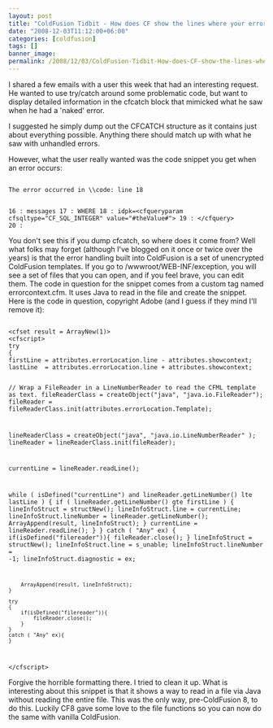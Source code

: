```yaml
---
layout: post
title: "ColdFusion Tidbit - How does CF show the lines where your error occured?"
date: "2008-12-03T11:12:00+06:00"
categories: [coldfusion]
tags: []
banner_image: 
permalink: /2008/12/03/ColdFusion-Tidbit-How-does-CF-show-the-lines-where-your-error-occured
---
```


I shared a few emails with a user this week that had an interesting request. He wanted to use try/catch around some problematic code, but want to display detailed information in the cfcatch block that mimicked what he saw when he had a 'naked' error.
<!--more-->
I suggested he simply dump out the CFCATCH structure as it contains just about everything possible. Anything there should match up with what he saw with unhandled errors. 

However, what the user really wanted was the code snippet you get when an error occurs:

<code>
The error occurred in \\code: line 18

16 :                    messages
17 :            WHERE
18 :                    idpk=&lt;cfqueryparam  cfsqltype="CF_SQL_INTEGER" value="#theValue#"&gt;
19 :    &lt;/cfquery&gt;
20 :
</code>

You don't see this if you dump cfcatch, so where does it come from? Well what folks may forget (although I've blogged on it once or twice over the years) is that the error handling built into ColdFusion is a set of unencrypted ColdFusion templates. If you go to /wwwroot/WEB-INF/exception, you will see a set of files that you can open, and if you feel brave, you can edit them. The code in question for the snippet comes from a custom tag named errorcontext.cfm. It uses Java to read in the file and create the snippet. Here is the code in question, copyright Adobe (and I guess if they mind I'll remove it):

<code>
&lt;cfset result = ArrayNew(1)&gt;
&lt;cfscript&gt;
try
{
firstLine = attributes.errorLocation.line - attributes.showcontext;
lastLine  = attributes.errorLocation.line + attributes.showcontext;

//  Wrap a FileReader in a LineNumberReader to read the CFML template as text.
fileReaderClass = createObject("java", "java.io.FileReader");
fileReader = fileReaderClass.init(attributes.errorLocation.Template);

lineReaderClass = createObject("java", "java.io.LineNumberReader" );
lineReader = lineReaderClass.init(fileReader);

currentLine = lineReader.readLine();

while ( isDefined("currentLine") and lineReader.getLineNumber() lte lastLine )
{
	if ( lineReader.getLineNumber() gte firstLine )
	{
	    lineInfoStruct            = structNew();
		lineInfoStruct.line       = currentLine;
		lineInfoStruct.lineNumber = lineReader.getLineNumber();
		ArrayAppend(result, lineInfoStruct);
	}
		currentLine = lineReader.readLine();
	}
	} catch ( "Any" ex) {
	if(isDefined("filereader")){
		fileReader.close();
		}
		lineInfoStruct = structNew();
		lineInfoStruct.line = s_unable;
		lineInfoStruct.lineNumber = -1;
		lineInfoStruct.diagnostic = ex;
				
		ArrayAppend(result, lineInfoStruct);
	}

	try
	{
		if(isDefined("filereader")){
			fileReader.close();
		}
	}
	catch ( "Any" ex){
	}
&lt;/cfscript&gt;
</code>

Forgive the horrible formatting there. I tried to clean it up. What is interesting about this snippet is that it shows a way to read in a file via Java without reading the entire file. This was the only way, pre-ColdFusion 8, to do this. Luckily CF8 gave some love to the file functions so you can now do the same with vanilla ColdFusion.